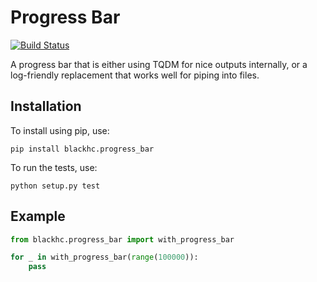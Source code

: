# Progress Bar

[![Build Status](https://travis-ci.org/BlackHC/progress_bar.svg?branch=master)](https://travis-ci.org/BlackHC/progress_bar)

A progress bar that is either using TQDM for nice outputs internally, or a log-friendly replacement that works well for piping into files.

## Installation

To install using pip, use:

```
pip install blackhc.progress_bar
```

To run the tests, use:

```
python setup.py test
```

## Example

```python
from blackhc.progress_bar import with_progress_bar

for _ in with_progress_bar(range(100000)):
    pass
```

